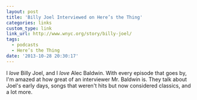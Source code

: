 ```yaml
---
layout: post
title: 'Billy Joel Interviewed on Here’s the Thing'
categories: links
custom_type: link
link_url: http://www.wnyc.org/story/billy-joel/
tags:
  - podcasts
  - Here’s the Thing
date: '2013-10-28 20:30:17'
---
```

I *love* Billy Joel, and I *love* Alec Baldwin. With every episode that goes by, I'm amazed at how great of an interviewer Mr. Baldwin is. They talk about Joel's early days, songs that weren't hits but now considered classics, and a lot more.
